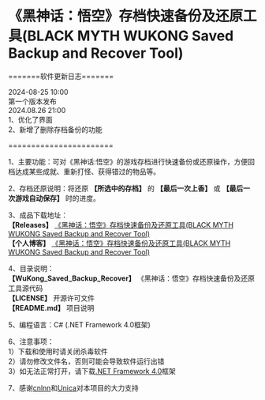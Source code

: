 # 《黑神话：悟空》存档快速备份及还原工具(BLACK MYTH WUKONG Saved Backup and Recover Tool)
  
=======软件更新日志=======  
  
2024-08-25 10:00  
第一个版本发布  
2024.08.26 21:00  
1、优化了界面  
2、新增了删除存档备份的功能  
  
=======================  

1、主要功能：可对《黑神话:悟空》的游戏存档进行快速备份或还原操作，方便回档达成某些成就、重新打怪、获得错过的物品等。  
  
2、存档还原说明：将还原 **【所选中的存档】** 的 **【最后一次上香】** 或 **【最后一次游戏自动保存】** 时的进度。  
    
3、成品下载地址：  
**【Releases】** [《黑神话：悟空》存档快速备份及还原工具(BLACK MYTH WUKONG Saved Backup and Recover Tool)](https://github.com/ZJHCOFI/wukong-saved/releases/tag/v1.1)  
**【个人博客】** [《黑神话：悟空》存档快速备份及还原工具(BLACK MYTH WUKONG Saved Backup and Recover Tool)](https://www.zjhcofi.com/2024/08/25/wukong-saved/)  
  
4、目录说明：  
**【WuKong_Saved_Backup_Recover】** 《黑神话：悟空》存档快速备份及还原工具源代码  
**【LICENSE】** 开源许可文件   
**【README.md】** 项目说明   
  
5、编程语言：C# (.NET Framework 4.0框架)  
  
6、注意事项：  
1）下载和使用时请关闭杀毒软件  
2）请勿修改文件名，否则可能会导致软件运行出错  
3）如无法正常打开，请下载[.NET Framework 4.0](https://dotnet.microsoft.com/zh-cn/download/dotnet-framework/thank-you/net40-offline-installer)框架  
  
7、感谢[cnlnn](https://github.com/cnlnn)和[Unica](https://github.com/unica-nya)对本项目的大力支持
